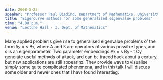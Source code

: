 ```yaml
---
date: 2008-5-23
speaker: "Professor Paul Binding, Department of Mathematics, University of Calgary, Canada"
title: "Eigencurve methods for some generalised eigenvalue problems"
time: "4.00 p.m." 
venue: "Lecture Hall - I, Dept. of Mathematics"
---
```

Many applied problems give rise to generalised eigenvalue problems of the form Ay = s By, where A and B are operators of various possible types, and s is an eigenparameter. Two parameter embeddings Ay = s By - t Cy generate useful methods of attack, and can be traced back about a century, but new applications are still appearing. They provide ways to visualise simply some quite complicated phenomena, and in this talk I will discuss some older and newer ones that I have found interesting.
